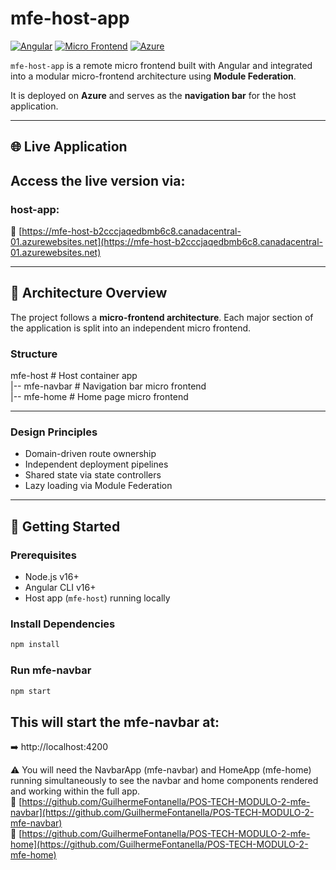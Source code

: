 # mfe-host-app

[![Angular](https://img.shields.io/badge/Angular-16+-dd0031?logo=angular)](https://angular.io/)
[![Micro Frontend](https://img.shields.io/badge/Micro--Frontend-Architecture-blue)]()
[![Azure](https://img.shields.io/badge/Hosted%20on-Azure-blue?logo=microsoft-azure)]()

`mfe-host-app` is a remote micro frontend built with Angular and integrated into a modular micro-frontend architecture using **Module Federation**.

It is deployed on **Azure** and serves as the **navigation bar** for the host application.

---

## 🌐 Live Application

## Access the live version via:
### host-app:
🔗 [https://mfe-host-b2cccjaqedbmb6c8.canadacentral-01.azurewebsites.net](https://mfe-host-b2cccjaqedbmb6c8.canadacentral-01.azurewebsites.net)

---

## 🧩 Architecture Overview

The project follows a **micro-frontend architecture**. Each major section of the application is split into an independent micro frontend.

### Structure

mfe-host # Host container app  
  |-- mfe-navbar # Navigation bar micro frontend  
  |-- mfe-home # Home page micro frontend  

---  

### Design Principles

- Domain-driven route ownership
- Independent deployment pipelines
- Shared state via state controllers
- Lazy loading via Module Federation

---

## 🚀 Getting Started

### Prerequisites

- Node.js v16+
- Angular CLI v16+
- Host app (`mfe-host`) running locally

### Install Dependencies

```bash
npm install
````

### Run mfe-navbar
```bash
npm start
````

## This will start the mfe-navbar at:
➡️ http://localhost:4200

⚠️ You will need the NavbarApp (mfe-navbar) and HomeApp (mfe-home) running simultaneously to see the navbar and home components rendered and working within the full app.  
🔗 [https://github.com/GuilhermeFontanella/POS-TECH-MODULO-2-mfe-navbar](https://github.com/GuilhermeFontanella/POS-TECH-MODULO-2-mfe-navbar)  
🔗 [https://github.com/GuilhermeFontanella/POS-TECH-MODULO-2-mfe-home](https://github.com/GuilhermeFontanella/POS-TECH-MODULO-2-mfe-home)
